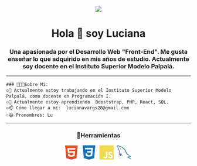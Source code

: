 <div id="header" align="center">
    <img src="https://media.giphy.com/media/2IudUHdI075HL02Pkk/giphy.gif" width="200"/>
    <h1 align=" center">Hola 👋 soy Luciana </h1>
    <h3 align="center">Una apasionada por el Desarrollo Web "Front-End". Me gusta enseñar lo que adquirido en mis años de estudio.
    Actualmente soy docente en el Instituto Superior Modelo Palpalá.</h3>
</div>

---
    ### 👩🏻‍💻Sobre Mí:
    ▫️🔭 Actualmente estoy trabajando en el Instituto Superior Modelo Palpalá, como docente en Programación I.
    ▫️🌱 Actualmente estoy aprendiendo  Booststrap, PHP, React, SQL. 
    ▫️📫 Cómo llegar a mí:  lucianavargs28@gmail.com
    ▫️😄 Pronombres: Lu

---
<div align= "center">
    <h3>🔨Herramientas </h3>
    <img src="https://github.com/devicons/devicon/blob/master/icons/html5/html5-plain.svg" title="HTML5" alt="html" width="40" height="40"/>&nbsp;
    <img src="https://github.com/devicons/devicon/blob/master/icons/css3/css3-plain.svg" title="CSS3" alt="CSS" width="40" height="40"/>&nbsp;
    <img src="https://github.com/devicons/devicon/blob/master/icons/javascript/javascript-plain.svg" title="CSS3" alt="CSS" width="40" height="40"/>&nbsp;
    <img src="https://github.com/devicons/devicon/blob/master/icons/mysql/mysql-plain.svg" title="MYSQL" alt="MYSQL" width="40" height="40"/>&nbsp;

 </div>

